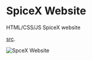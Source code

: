# SpiceX Website

HTML/CSS/JS SpiceX website

[src](https://www.youtube.com/watch?v=wryPX7KSwSc).

![SpceX Website](img/screen.jpg)
